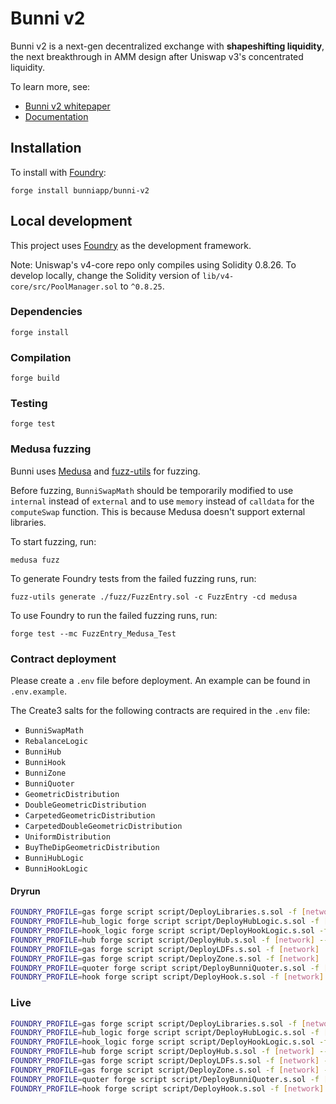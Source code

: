 # Bunni v2

Bunni v2 is a next-gen decentralized exchange with **shapeshifting liquidity**, the next breakthrough in AMM design after Uniswap v3's concentrated liquidity.

To learn more, see:

- [Bunni v2 whitepaper](https://github.com/Bunniapp/whitepaper/blob/main/bunni-v2.pdf)
- [Documentation](https://docs.bunni.xyz/)

## Installation

To install with [Foundry](https://github.com/gakonst/foundry):

```
forge install bunniapp/bunni-v2
```

## Local development

This project uses [Foundry](https://github.com/gakonst/foundry) as the development framework.

Note: Uniswap's v4-core repo only compiles using Solidity 0.8.26. To develop locally, change the Solidity version of `lib/v4-core/src/PoolManager.sol` to `^0.8.25`.

### Dependencies

```
forge install
```

### Compilation

```
forge build
```

### Testing

```
forge test
```

### Medusa fuzzing

Bunni uses [Medusa](https://github.com/crytic/medusa) and [fuzz-utils](https://github.com/crytic/fuzz-utils) for fuzzing.

Before fuzzing, `BunniSwapMath` should be temporarily modified to use `internal` instead of `external` and to use `memory` instead of `calldata` for the `computeSwap` function. This is because Medusa doesn't support external libraries.

To start fuzzing, run:

```
medusa fuzz
```

To generate Foundry tests from the failed fuzzing runs, run:

```
fuzz-utils generate ./fuzz/FuzzEntry.sol -c FuzzEntry -cd medusa
```

To use Foundry to run the failed fuzzing runs, run:

```
forge test --mc FuzzEntry_Medusa_Test
```

### Contract deployment

Please create a `.env` file before deployment. An example can be found in `.env.example`.

The Create3 salts for the following contracts are required in the `.env` file:

- `BunniSwapMath`
- `RebalanceLogic`
- `BunniHub`
- `BunniHook`
- `BunniZone`
- `BunniQuoter`
- `GeometricDistribution`
- `DoubleGeometricDistribution`
- `CarpetedGeometricDistribution`
- `CarpetedDoubleGeometricDistribution`
- `UniformDistribution`
- `BuyTheDipGeometricDistribution`
- `BunniHubLogic`
- `BunniHookLogic`

#### Dryrun

```bash
FOUNDRY_PROFILE=gas forge script script/DeployLibraries.s.sol -f [network]
FOUNDRY_PROFILE=hub_logic forge script script/DeployHubLogic.s.sol -f [network]
FOUNDRY_PROFILE=hook_logic forge script script/DeployHookLogic.s.sol -f [network] --libraries src/lib/BunniSwapMath.sol:BunniSwapMath:[swapMathLibAddress] --libraries src/lib/RebalanceLogic.sol:RebalanceLogic:[rebalanceLibAddress]
FOUNDRY_PROFILE=hub forge script script/DeployHub.s.sol -f [network] --libraries src/lib/BunniHubLogic.sol:BunniHubLogic:[hubLogicLibAddress]
FOUNDRY_PROFILE=gas forge script script/DeployLDFs.s.sol -f [network]
FOUNDRY_PROFILE=gas forge script script/DeployZone.s.sol -f [network]
FOUNDRY_PROFILE=quoter forge script script/DeployBunniQuoter.s.sol -f [network] --libraries src/lib/BunniSwapMath.sol:BunniSwapMath:[swapMathLibAddress] --libraries src/lib/RebalanceLogic.sol:RebalanceLogic:[rebalanceLibAddress] --libraries src/lib/BunniHookLogic.sol:BunniHookLogic:[hookLogicLibAddress]
FOUNDRY_PROFILE=hook forge script script/DeployHook.s.sol -f [network] --libraries src/lib/BunniHookLogic.sol:BunniHookLogic:[hookLogicLibAddress] --libraries src/lib/BunniSwapMath.sol:BunniSwapMath:[swapMathLibAddress] --libraries src/lib/RebalanceLogic.sol:RebalanceLogic:[rebalanceLibAddress]
```

### Live

```bash
FOUNDRY_PROFILE=gas forge script script/DeployLibraries.s.sol -f [network] --verify --broadcast --slow --account [keystoreAccount]
FOUNDRY_PROFILE=hub_logic forge script script/DeployHubLogic.s.sol -f [network] --verify --broadcast --slow --account [keystoreAccount]
FOUNDRY_PROFILE=hook_logic forge script script/DeployHookLogic.s.sol -f [network] --verify --broadcast --slow --account [keystoreAccount] --libraries src/lib/BunniSwapMath.sol:BunniSwapMath:[swapMathLibAddress] --libraries src/lib/RebalanceLogic.sol:RebalanceLogic:[rebalanceLibAddress]
FOUNDRY_PROFILE=hub forge script script/DeployHub.s.sol -f [network] --verify --broadcast --slow --account [keystoreAccount] --libraries src/lib/BunniHubLogic.sol:BunniHubLogic:[hubLogicLibAddress]
FOUNDRY_PROFILE=gas forge script script/DeployLDFs.s.sol -f [network] --verify --broadcast --slow --account [keystoreAccount]
FOUNDRY_PROFILE=gas forge script script/DeployZone.s.sol -f [network] --verify --broadcast --slow --account [keystoreAccount]
FOUNDRY_PROFILE=quoter forge script script/DeployBunniQuoter.s.sol -f [network] --verify --broadcast --slow --account [keystoreAccount] --libraries src/lib/BunniSwapMath.sol:BunniSwapMath:[swapMathLibAddress] --libraries src/lib/RebalanceLogic.sol:RebalanceLogic:[rebalanceLibAddress] --libraries src/lib/BunniHookLogic.sol:BunniHookLogic:[hookLogicLibAddress]
FOUNDRY_PROFILE=hook forge script script/DeployHook.s.sol -f [network] --verify --broadcast --slow --account [keystoreAccount] --libraries src/lib/BunniHookLogic.sol:BunniHookLogic:[hookLogicLibAddress] --libraries src/lib/BunniSwapMath.sol:BunniSwapMath:[swapMathLibAddress] --libraries src/lib/RebalanceLogic.sol:RebalanceLogic:[rebalanceLibAddress]
```
